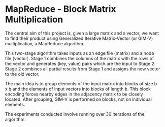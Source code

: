 # MapReduce - Block Matrix Multiplication
The central aim of this project is, given a large matrix and a vector, we want to find their product using Generalized Iterative Matrix-Vector (or GIM-V) multiplication, a MapReduce algorithm.

This two-stage algorithm takes inputs as an edge file (matrix) and a node file (vector). Stage 1 combines the columns of the matrix with the rows of the vector and generates (key, value) pairs which are the input to Stage 2. Stage 2 combines all partial results from Stage 1 and assigns the new vector to the old vector.

The main idea is to group elements of the input matrix into blocks of size b x b and the elements of input vectors into blocks of length b. This block encoding forces nearby edges in the adjacency matrix to be closely located. After grouping, GIM-V is performed on blocks, not on individual elements.

The experiments conducted involve running over 30 iterations of the algorithm.
